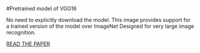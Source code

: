 #Pretrained model of VGG16

No need to explicitly download the model. This image provides support for a trained version of the model over ImageNet
Designed for very large image recognition.

[READ THE PAPER](https://arxiv.org/abs/1409.1556)